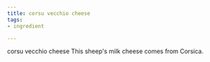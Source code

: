```yaml
---
title: corsu vecchio cheese
tags:
- ingredient

---
```

corsu vecchio cheese This sheep's milk cheese comes from Corsica.
